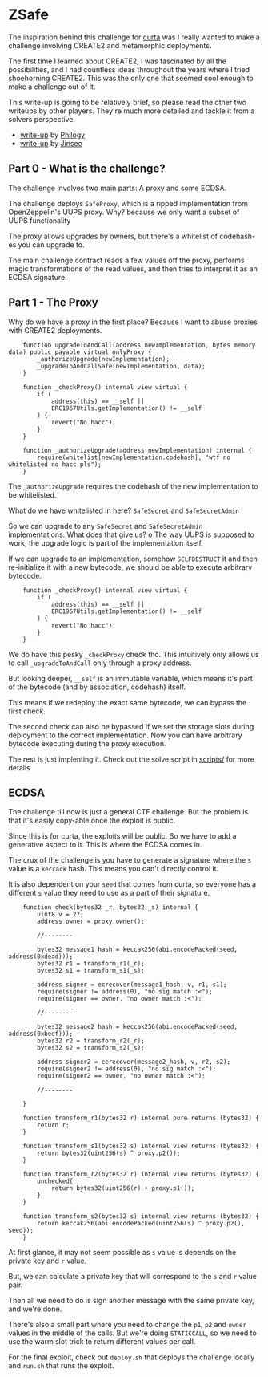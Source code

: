 # ZSafe

The inspiration behind this challenge for [curta](https://curta.wtf/) was I really wanted to make a challenge involving CREATE2 and metamorphic deployments. 

The first time I learned about CREATE2, I was fascinated by all the possibilities, and I had countless ideas throughout the years where I tried shoehorning CREATE2. This was the only one that seemed cool enough to make a challenge out of it.

This write-up is going to be relatively brief, so please read the other two writeups by other players. They're much more detailed and tackle it from a solvers perspective.

- [write-up](https://philogy.github.io/posts/curta-zsafe-writeup/) by [Philogy](https://twitter.com/real_philogy)
- [write-up](https://hackmd.io/@kjsman/curta-zsafe) by [Jinseo](https://twitter.com/csapp3e)

## Part 0 - What is the challenge?

The challenge involves two main parts: A proxy and some ECDSA.

The challenge deploys `SafeProxy`, which is a ripped implementation from OpenZeppelin's UUPS proxy. Why? because we only want a subset of UUPS functionality

The proxy allows upgrades by owners, but there's a whitelist of codehash-es you can upgrade to.

The main challenge contract reads a few values off the proxy, performs magic transformations of the read values, and then tries to interpret it as an ECDSA signature.

## Part 1 - The Proxy

Why do we have a proxy in the first place? Because I want to abuse proxies with CREATE2 deployments.

```solidity
    function upgradeToAndCall(address newImplementation, bytes memory data) public payable virtual onlyProxy {
        _authorizeUpgrade(newImplementation);
        _upgradeToAndCallSafe(newImplementation, data);
    }

    function _checkProxy() internal view virtual {
        if (
            address(this) == __self ||
            ERC1967Utils.getImplementation() != __self
        ) {
            revert("No hacc");
        }
    }

    function _authorizeUpgrade(address newImplementation) internal {
        require(whitelist[newImplementation.codehash], "wtf no whitelisted no hacc pls");
    }
```

The `_authorizeUpgrade` requires the codehash of the new implementation to be whitelisted. 

What do we have whitelisted in here? `SafeSecret` and `SafeSecretAdmin`

So we can upgrade to any `SafeSecret` and `SafeSecretAdmin` implementations. What does that give us?
o
The way UUPS is supposed to work, the upgrade logic is part of the implementation itself. 

If we can upgrade to an implementation, somehow `SELFDESTRUCT` it and then re-initialize it with a new bytecode, we should be able to execute arbitrary bytecode.

```solidity
    function _checkProxy() internal view virtual {
        if (
            address(this) == __self ||
            ERC1967Utils.getImplementation() != __self
        ) {
            revert("No hacc");
        }
    }

```

We do have this pesky `_checkProxy` check tho. This intuitively only allows us to call `_upgradeToAndCall` only through a proxy address. 

But looking deeper, `__self` is an immutable variable, which means it's part of the bytecode (and by association, codehash) itself. 

This means if we redeploy the exact same bytecode, we can bypass the first check.

The second check can also be bypassed if we set the storage slots during deployment to the correct implementation. Now you can have arbitrary bytecode executing during the proxy execution.

The rest is just implenting it. Check out the solve script in [scripts/](./scripts/) for more details

## ECDSA 

The challenge till now is just a general CTF challenge. But the problem is that it's easily copy-able once the exploit is public.

Since this is for curta, the exploits will be public. So we have to add a generative aspect to it. This is where the ECDSA comes in.

The crux of the challenge is you have to generate a signature where the `s` value is a `keccack` hash. This means you can't directly control it.

It is also dependent on your `seed` that comes from curta, so everyone has a different `s` value they need to use as a part of their signature.

```solidity
    function check(bytes32 _r, bytes32 _s) internal {
        uint8 v = 27;
        address owner = proxy.owner();

        //--------

        bytes32 message1_hash = keccak256(abi.encodePacked(seed, address(0xdead)));
        bytes32 r1 = transform_r1(_r);
        bytes32 s1 = transform_s1(_s);

        address signer = ecrecover(message1_hash, v, r1, s1);
        require(signer != address(0), "no sig match :<");
        require(signer == owner, "no owner match :<");

        //---------

        bytes32 message2_hash = keccak256(abi.encodePacked(seed, address(0xbeef)));
        bytes32 r2 = transform_r2(_r);
        bytes32 s2 = transform_s2(_s);

        address signer2 = ecrecover(message2_hash, v, r2, s2);
        require(signer2 != address(0), "no sig match :<");
        require(signer2 == owner, "no owner match :<");

        //--------

    }

    function transform_r1(bytes32 r) internal pure returns (bytes32) {
        return r;
    }

    function transform_s1(bytes32 s) internal view returns (bytes32) {
        return bytes32(uint256(s) ^ proxy.p2());
    }

    function transform_r2(bytes32 r) internal view returns (bytes32) {
        unchecked{
            return bytes32(uint256(r) + proxy.p1());
        }
    }

    function transform_s2(bytes32 s) internal view returns (bytes32) {
        return keccak256(abi.encodePacked(uint256(s) ^ proxy.p2(), seed));
    }
```

At first glance, it may not seem possible as `s` value is depends on the private key and `r` value. 

But, we can calculate a private key that will correspond to the `s` and `r` value pair. 

Then all we need to do is sign another message with the same private key, and we're done.

There's also a small part where you need to change the `p1`, `p2` and `owner` values in the middle of the calls. But we're doing `STATICCALL`, so we need to use the warm slot trick to return different values per call.

For the final exploit, check out `deploy.sh` that deploys the challenge locally and `run.sh` that runs the exploit.

